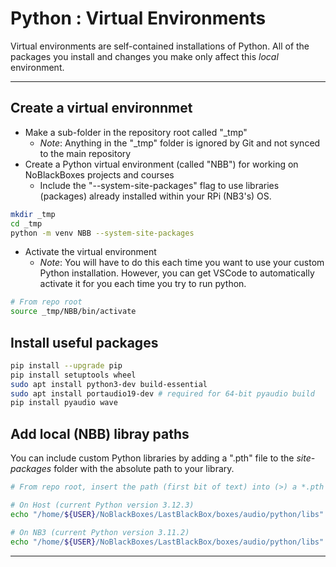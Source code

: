 # Python : Virtual Environments

Virtual environments are self-contained installations of Python. All of the packages you install and changes you make only affect this *local* environment.

---
## Create a virtual environnmet

- Make a sub-folder in the repository root called "_tmp"
  - *Note*: Anything in the "_tmp" folder is ignored by Git and not synced to the main repository
- Create a Python virtual environment (called "NBB") for working on NoBlackBoxes projects and courses
  - Include the "--system-site-packages" flag to use libraries (packages) already installed within your RPi (NB3's) OS.

```bash
mkdir _tmp
cd _tmp
python -m venv NBB --system-site-packages
```

- Activate the virtual environment
  - *Note*: You will have to do this each time you want to use your custom Python installation. However, you can get VSCode to automatically activate it for you each time you try to run python.

```bash
# From repo root
source _tmp/NBB/bin/activate
```

## Install useful packages

```bash
pip install --upgrade pip
pip install setuptools wheel
sudo apt install python3-dev build-essential
sudo apt install portaudio19-dev # required for 64-bit pyaudio build
pip install pyaudio wave
```

## Add local (NBB) libray paths
You can include custom Python libraries by adding a ".pth" file to the *site-packages* folder with the absolute path to your library.

```bash
# From repo root, insert the path (first bit of text) into (>) a *.pth file

# On Host (current Python version 3.12.3)
echo "/home/${USER}/NoBlackBoxes/LastBlackBox/boxes/audio/python/libs" > _tmp/NBB/lib/python3.12/site-packages/NBB_sound.pth

# On NB3 (current Python version 3.11.2)
echo "/home/${USER}/NoBlackBoxes/LastBlackBox/boxes/audio/python/libs" > _tmp/NBB/lib/python3.11/site-packages/NBB_sound.pth
```

---
